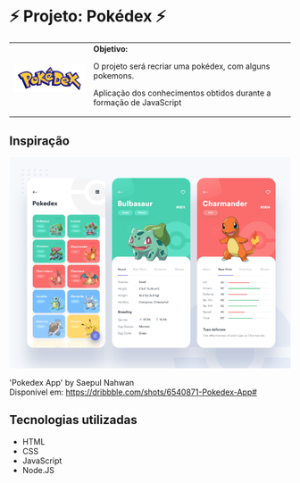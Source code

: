 <h1>⚡ Projeto: Pokédex ⚡</h1>

  <table>
        <tr>
            <td>
                <img src="./pics/pokedex.png" alt="Pokedex" width="200">
            </td>
            <td>
                <b>Objetivo:</b>
                <p>O projeto será recriar uma pokédex, com alguns pokemons.</p>
                <p>Aplicação dos conhecimentos obtidos durante a formação de JavaScript</p>
            </td>
        </tr>
    </table>

<h2>Inspiração</h2>

<img src="./pics/projeto.png" alt="Projeto">

'Pokedex App'
by Saepul Nahwan <br>
Disponível em: https://dribbble.com/shots/6540871-Pokedex-App#

<h2>Tecnologias utilizadas</h2>
  
  - HTML
  - CSS
  - JavaScript
  - Node.JS

